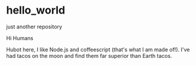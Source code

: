 # hello_world
just another repository

Hi Humans

Hubot here, I like Node.js and coffeescript (that's what I am made of!).
I've had tacos on the moon and find them far superior than Earth tacos.
